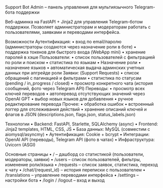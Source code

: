 Support Bot Admin – панель управления для мультиязычного Telegram-бота поддержки

Веб-админка на FastAPI + Jinja2 для управления Telegram-ботом поддержки.
Позволяет администраторам и модераторам работать с пользователями, заявками и переводами интерфейса.

Возможности
  Аутентификация:
	•	вход по email/паролю (администраторы создаются через назначение роли в боте)
	•	поддержка токенов для быстрого входа (WebApp mini)
	•	хранение паролей в хэше
	Пользователи:
	•	список пользователей с фильтрацией по роли и поиском
	•	статистика по языкам
	•	Назначение роли
	•	назначение языков
	•	автоматическая выдача админских учетных данных при апгрейде роли
	Заявки: (Support Requests)
	•	список обращений с пагинацией и фильтрами
	•	статистика по статусам (pending / in_progress / closed)
	•	просмотр конкретного чата (история сообщений, фото через Telegram API)
	Переводы:
	•	просмотр всех ключей переводов
	•	автоперевод отсутствующих значений через OpenAI GPT
	•	выбор новых языков для добавления
	•	ручное редактирование перевода
	Прочее:
	•	обработка ошибок
	•	встроенный логгер для отслеживания действий
	•	хранение описаний ключей и флагов в JSON (descriptions.json, flags.json, status_labels.json)

Технологии
	•	Backend: FastAPI, Starlette, SQLAlchemy (async)
	•	Frontend: Jinja2 templates, HTML, CSS, JS
	•	База данных: MySQL (совместим с aiomysql/asyncmy)
	•	Аутентификация: Cookie + bcrypt
	•	Интеграции: OpenAI API (переводы), Telegram API (фото в чатах)
	•	Инфраструктура: Uvicorn (ASGI)

 Основные страницы
	•	/ – дашборд со статистикой (пользователи, модераторы, заявки)
	•	/users – список пользователей, фильтры, изменение роли/языка
	•	/requests – список заявок, статистика, переход к чату
	•	/chat/{request_id} – история переписки с пользователем
	•	/translations – управление переводами интерфейса
	•	/settings – настройки бота
	•	/login / /logout – вход и выход
